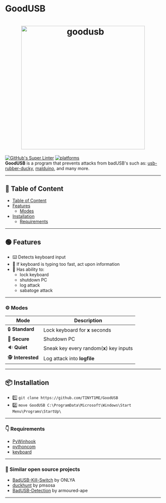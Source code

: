 # GoodUSB
<h1 align="center">
  <a href="https://github.com/TINYT1ME/GoodUSB/"><img src="https://i.postimg.cc/T30VtMdW/goodusb.png" width="400" title="goodusb"></a>
</h1>

[![GitHub's Super Linter](https://github.com/TINYT1ME/GoodUSB/workflows/GitHub's%20Super%20Linter/badge.svg)](https://github.com/TINYT1ME/GoodUSB/actions) [![platforms](https://img.shields.io/badge/platforms-Windows-success.svg)](https://github.com/TINYT1ME/GoodUSB/actions)
<br>
**GoodUSB** is a program that prevents attacks from badUSB's such as: [usb-rubber-ducky](https://shop.hak5.org/products/usb-rubber-ducky-deluxe), [malduino](https://maltronics.com/products/malduino), and many more. 

----

## :page_with_curl: Table of Content

- [Table of Content](#page_with_curl-Table-of-Content)
- [Features](#green_circle-Features)
    - [Modes](#gear-Modes)
- [Installation](#package-Installation)
    - [Requirements](#point_down-Requirements)

----

##  :green_circle: Features
* :keyboard: Detects keyboard input
* :stop_sign: If keyboard is typing too fast, act upon information
* :mechanical_arm: Has ability to: 
  * lock keyboard
  * shutdown PC
  * log attack
  * sabatoge attack

----

###  :gear: Modes
| Mode | Description |
|-|-|
| :lock: **Standard** | Lock keyboard for **x** seconds |
| :closed_lock_with_key: **Secure** | Shutdown PC |
| :sound: **Quiet** | Sneak key every random(**x**) key inputs |
| :detective: **Interested** | Log attack into **logfile** |

----

##  :package: Installation
* 1️⃣ `git clone https://github.com/TINYT1ME/GoodUSB`
* 2️⃣ `move GoodUSB C:\ProgramData\Microsoft\Windows\Start Menu\Programs\StartUp\`

----

###  :point_down: Requirements
* [PyWinhook](https://www.lfd.uci.edu/~gohlke/pythonlibs/#pywinhook)
* [pythoncom](https://pypi.org/project/pythoncom/)
* [keyboard](https://pypi.org/project/keyboard/)

----

###  :link: Similar open source projects
* [BadUSB-Kill-Switch](https://github.com/ONLYA/BadUSB-Kill-Switch) by ONLYA
* [duckhunt](https://github.com/pmsosa/duckhunt) by pmsosa
* [BadUSB-Detection](https://github.com/armoured-ape/BadUSB-Detection) by armoured-ape

----
